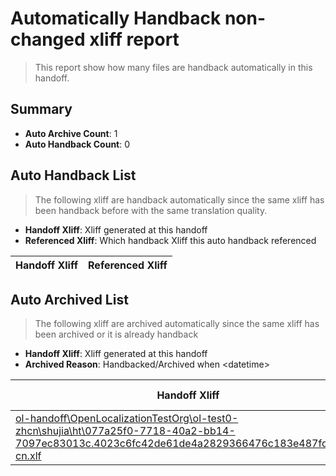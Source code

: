 # Automatically Handback non-changed xliff report
> This report show how many files are handback automatically in this handoff.

## Summary
* **Auto Archive Count**: 1
* **Auto Handback Count**: 0

## Auto Handback List
> The following xliff are handback automatically since the same xliff has been handback before with the same translation quality.

* **Handoff Xliff**: Xliff generated at this handoff
* **Referenced Xliff**: Which handback Xliff this auto handback referenced

| Handoff Xliff | Referenced Xliff | 
| --- | --- | 

## Auto Archived List
> The following xliff are archived automatically since the same xliff has been archived or it is already handback

* **Handoff Xliff**: Xliff generated at this handoff
* **Archived Reason**: Handbacked/Archived when &lt;datetime&gt;

| Handoff Xliff | Archived Reason | 
| --- | --- | 
| [ol-handoff\OpenLocalizationTestOrg\ol-test0-zhcn\shujia\ht\077a25f0-7718-40a2-bb14-7097ec83013c.4023c6fc42de61de4a2829366476c183e487fdb0.zh-cn.xlf](https://github.com/OpenLocalizationTestOrg/ol-test0-handoff/blob/66d4dc8eccb9b3710cff038e2c552630e4064b7e/ol-handoff/OpenLocalizationTestOrg/ol-test0-zhcn/shujia/ht/077a25f0-7718-40a2-bb14-7097ec83013c.4023c6fc42de61de4a2829366476c183e487fdb0.zh-cn.xlf) | Archived when 16/10/21 08:41 | 

